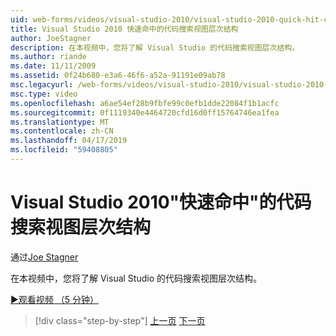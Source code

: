 ```yaml
---
uid: web-forms/videos/visual-studio-2010/visual-studio-2010-quick-hit-code-search-view-hierarchy
title: Visual Studio 2010 快速命中的代码搜索视图层次结构
author: JoeStagner
description: 在本视频中，您将了解 Visual Studio 的代码搜索视图层次结构。
ms.author: riande
ms.date: 11/11/2009
ms.assetid: 0f24b680-e3a6-46f6-a52a-91191e09ab78
msc.legacyurl: /web-forms/videos/visual-studio-2010/visual-studio-2010-quick-hit-code-search-view-hierarchy
msc.type: video
ms.openlocfilehash: a6ae54ef28b9fbfe99c0efb1dde22084f1b1acfc
ms.sourcegitcommit: 0f1119340e4464720cfd16d0ff15764746ea1fea
ms.translationtype: MT
ms.contentlocale: zh-CN
ms.lasthandoff: 04/17/2019
ms.locfileid: "59408805"
---
```

# <a name="visual-studio-2010-quick-hit---code-search-view-hierarchy"></a>Visual Studio 2010"快速命中"的代码搜索视图层次结构

通过[Joe Stagner](https://github.com/JoeStagner)

在本视频中，您将了解 Visual Studio 的代码搜索视图层次结构。

[&#9654;观看视频 （5 分钟）](https://channel9.msdn.com/Blogs/ASP-NET-Site-Videos/visual-studio-2010-quick-hit-code-search-view-hierarchy)

> [!div class="step-by-step"]
> [上一页](visual-studio-2010-quick-hit-code-optimized-profile.md)
> [下一页](visual-studio-2010-quick-hit-intellisense-smart-lists.md)
